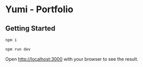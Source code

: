 # Yumi - Portfolio

## Getting Started

```bash
npm i
```

```bash
npm run dev
```

Open [http://localhost:3000](http://localhost:3000) with your browser to see the result.
